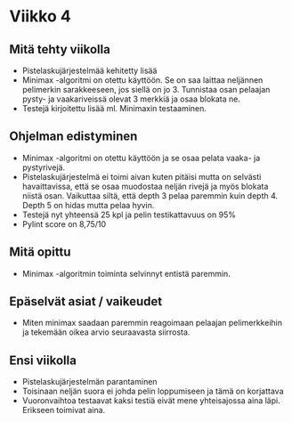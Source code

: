 # Viikko 4

## Mitä tehty viikolla
* Pistelaskujärjestelmää kehitetty lisää
* Minimax -algoritmi on otettu käyttöön. Se on saa laittaa neljännen pelimerkin sarakkeeseen, jos siellä on jo 3. 
Tunnistaa osan pelaajan pysty- ja vaakariveissä olevat 3 merkkiä ja osaa blokata ne.
* Testejä kirjoitettu lisää ml. Minimaxin testaaminen.

## Ohjelman edistyminen
* Minimax -algoritmi on otettu käyttöön ja se osaa pelata vaaka- ja pystyrivejä.
* Pistelaskujärjestelmä ei toimi aivan kuten pitäisi mutta on selvästi havaittavissa, että se osaa muodostaa neljän rivejä 
ja myös blokata niistä osan. Vaikuttaa siltä, että depth 3 pelaa paremmin kuin depth 4. Depth 5 on hidas mutta pelaa hyvin.
* Testejä nyt yhteensä 25 kpl ja pelin testikattavuus on 95%
* Pylint score on 8,75/10

## Mitä opittu
* Minimax -algoritmin toiminta selvinnyt entistä paremmin.

## Epäselvät asiat / vaikeudet
* Miten minimax saadaan paremmin reagoimaan pelaajan pelimerkkeihin ja tekemään oikea arvio seuraavasta siirrosta.

## Ensi viikolla
* Pistelaskujärjestelmän parantaminen
* Toisinaan neljän suora ei johda pelin loppumiseen ja tämä on korjattava
* Vuoronvaihtoa testaavat kaksi testiä eivät mene yhteisajossa aina läpi. Erikseen toimivat aina.
